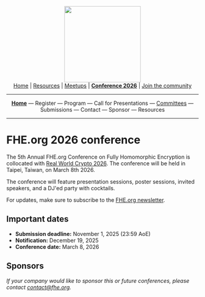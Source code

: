 <!-- Main header navigation -->
<p align="center">
  <img width="200" src="https://user-images.githubusercontent.com/5758427/180978488-db825482-5a58-4c7c-9589-c494a6f0be04.png"><br/>
  <a href="https://fhe-org.github.io">Home</a> | <a href="https://fhe-org.github.io/resources">Resources</a> | <a href="https://fhe-org.github.io/meetups/">Meetups</a> | <a href="https://fhe-org.github.io/conferences/conference-2026/"><b>Conference 2026</b></a> | <a href="https://fhe-org.github.io/community">Join the community</a>
</p>
<hr/>
<!-- /Main header navigation -->


<!-- Header conference 2026 links -->
<p align="center">
  <a href="https://fhe-org.github.io/conferences/conference-2026/"><b>Home</b></a>
  —
  Register
  —
  Program
  —
  Call for Presentations
  —
  <a href="https://fhe-org.github.io/conferences/conference-2026/committees">Committees</a>
  —
  Submissions
  —
  Contact
  —
  Sponsor
  —
  Resources
</p>
<hr/>
<!-- /Header conference 2025 links -->



# FHE.org 2026 conference

The 5th Annual FHE.org Conference on Fully Homomorphic Encryption is collocated with [Real World Crypto 2026](https://rwc.iacr.org/2026/). The conference will be held in Taipei, Taiwan, on March 8th 2026.

The conference will feature presentation sessions, poster sessions, invited speakers, and a DJ'ed party with cocktails. 

For updates, make sure to subscribe to the [FHE.org newsletter](https://fheorg.substack.com/).


## Important dates
- **Submission deadline:** November 1, 2025 (23:59 AoE)
- **Notification:** December 19, 2025
- **Conference date:** March 8, 2026

## Sponsors

*If your company would like to sponsor this or future conferences, please contact contact@fhe.org.*
